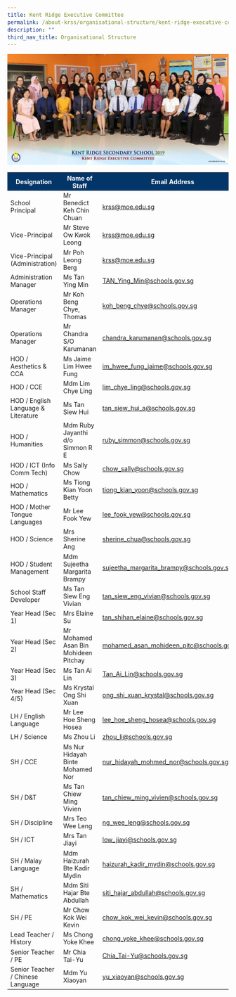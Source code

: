 ```yaml
---
title: Kent Ridge Executive Committee
permalink: /about-krss/organisational-structure/kent-ridge-executive-committee/
description: ""
third_nav_title: Organisational Structure
---
```

![Kent Ridge Executive Committee](/images/kent-ridge-executive-committee-2-1024x512.jpg)
<html>
<head>
<style>
table, th, td {
border-collapse: collapse;
}
</style>
</head>
	<tbody>
<table>
  <tr style="background-color:#033668">
    <th style="font-weight:bold; color:#ffffff;width: 100px;">Designation </th>
    <th style="font-weight:bold; color:#ffffff;width: 400px;">Name of Staff</th>
		<th style="font-weight:bold; color:#ffffff;width:300px;">Email Address</th>
  </tr>
  <tr>
    <td>School Principal</td>
    <td>Mr Benedict Keh Chin Chuan</td>
    <td><a href="mailto:krss@moe.edu.sg">krss@moe.edu.sg</a></td>
  </tr>
  <tr>
     <td>Vice-Principal</td>
     <td>Mr Steve Ow Kwok Leong</td>
     <td><a href="mailto:krss@moe.edu.sg">krss@moe.edu.sg</a></td>
  </tr>
  <tr>
     <td>Vice-Principal (Administration)</td>
     <td>Mr Poh Leong Berg</td>
     <td><a href="mailto:krss@moe.edu.sg">krss@moe.edu.sg</a></td>
  </tr>
  <tr>
     <td>Administration Manager</td>
     <td>Ms Tan Ying Min</td>
     <td><a href="mailto:krTAN_Ying_Min@schools.gov.sg">TAN_Ying_Min@schools.gov.sg</a></td>
  </tr>
  <tr>
    <td>Operations Manager</td>
     <td>Mr Koh Beng Chye, Thomas</td>
     <td><a href="mailto:koh_beng_chye@schools.gov.sg">koh_beng_chye@schools.gov.sg</a></td>
  </tr>
  <tr>
     <td>Operations Manager</td>
     <td>Mr Chandra S/O Karumanan</td>
     <td><a href="mailto:chandra_karumanan@schools.gov.sg">chandra_karumanan@schools.gov.sg</a></td>
  </tr>
  <tr>
     <td>HOD / Aesthetics &amp; CCA</td>
     <td>Ms Jaime Lim Hwee Fung</td>
     <td><a href="mailto:im_hwee_fung_jaime@schools.gov.sg">im_hwee_fung_jaime@schools.gov.sg</a></td>
  </tr>
  <tr>
     <td>HOD / CCE</td>
     <td>Mdm Lim Chye Ling</td>
     <td><a href="mailto:lim_chye_ling@schools.gov.sg">lim_chye_ling@schools.gov.sg</a></td>
  </tr>
  <tr>
     <td>HOD / English Language &amp; Literature</td>
     <td>Ms Tan Siew Hui</td>
     <td><a href="mailto:tan_siew_hui_a@schools.gov.sg">tan_siew_hui_a@schools.gov.sg</a></td>
  </tr>
  <tr>
     <td>HOD / Humanities</td>
     <td>Mdm Ruby Jayanthi d/o Simmon R E</td>
     <td><a href="mailto:ruby_simmon@schools.gov.sg">ruby_simmon@schools.gov.sg</a></td>
  </tr>
  <tr>
     <td>HOD / ICT (Info Comm Tech)</td>
     <td>Ms Sally Chow</td>
     <td><a href="mailto:chow_sally@schools.gov.sg">chow_sally@schools.gov.sg</a></td>
  </tr>
  <tr>
     <td>HOD / Mathematics</td>
     <td>Ms Tiong Kian Yoon Betty</td>
     <td><a href="mailto:tiong_kian_yoon@schools.gov.sg">tiong_kian_yoon@schools.gov.sg</a></td>
  </tr>
  <tr>
    <td>HOD / Mother Tongue Languages</td>
     <td>Mr Lee Fook Yew</td>
     <td><a href="mailto:lee_fook_yew@schools.gov.sg">lee_fook_yew@schools.gov.sg</a></td>
  </tr>
  <tr>
     <td>HOD / Science</td>
     <td>Mrs Sherine Ang</td>
     <td><a href="mailto:sherine_chua@schools.gov.sg">sherine_chua@schools.gov.sg</a></td>
  </tr>
  <tr>
     <td>HOD / Student Management</td>
     <td>Mdm Sujeetha Margarita Brampy</td>
     <td><a href="mailto:sujeetha_margarita_brampy@schools.gov.sg">sujeetha_margarita_brampy@schools.gov.sg</a></td>
  </tr>
  <tr>
     <td>School Staff Developer</td>
     <td>Ms Tan Siew Eng Vivian</td>
    <td><a href="mailto:tan_siew_eng_vivian@schools.gov.sg">tan_siew_eng_vivian@schools.gov.sg</a></td>
  </tr>
  <tr>
     <td>Year Head (Sec 1)</td>
     <td>Mrs Elaine Su</td>
     <td><a href="mailto:tan_shihan_elaine@schools.gov.sg">tan_shihan_elaine@schools.gov.sg</a></td>
  </tr>
  <tr>
    <td>Year Head (Sec 2)</td>
     <td>Mr Mohamed Asan Bin Mohideen Pitchay</td>
    <td class="tg-lm9i"><a href="mailto:mohamed_asan_mohideen_pitc@schools.gov.sg">mohamed_asan_mohideen_pitc@schools.gov.sg</a></td>
  </tr>
  <tr>
     <td>Year Head (Sec 3)</td>
    <td>Ms Tan Ai Lin</td>
     <td><a href="mailto:Tan_Ai_Lin@schools.gov.sg">Tan_Ai_Lin@schools.gov.sg</a></td>
  </tr>
  <tr>
     <td>Year Head (Sec 4/5)</td>
     <td>Ms Krystal Ong Shi Xuan</td>
     <td><a href="mailto:ong_shi_xuan_krystal@schools.gov.sg">ong_shi_xuan_krystal@schools.gov.sg</a></td>
  </tr>
  <tr>
     <td>LH / English Language</td>
     <td>Mr Lee Hoe Sheng Hosea</td>
     <td><a href="mailto:lee_hoe_sheng_hosea@schools.gov.sg">lee_hoe_sheng_hosea@schools.gov.sg</a></td>
  </tr>
  <tr>
     <td>LH / Science</td>
     <td>Ms Zhou Li</td>
     <td><a href="mailto:zhou_li@schools.gov.sg">zhou_li@schools.gov.sg</a></td>
  </tr>
  <tr>
     <td>SH / CCE</td>
     <td>Ms Nur Hidayah Binte Mohamed Nor</td>
    <td><a href="mailto:nur_hidayah_mohmed_nor@schools.gov.sg">nur_hidayah_mohmed_nor@schools.gov.sg</a></td>
  </tr>
  <tr>
     <td>SH / D&amp;T</td>
     <td>Ms Tan Chiew Ming Vivien</td>
     <td><a href="mailto:tan_chiew_ming_vivien@schools.gov.sg">tan_chiew_ming_vivien@schools.gov.sg</a></td>
  </tr>
  <tr>
     <td>SH / Discipline</td>
     <td>Mrs Teo Wee Leng</td>
     <td><a href="mailto:ng_wee_leng@schools.gov.sg">ng_wee_leng@schools.gov.sg</a></td>
  </tr>
  <tr>
     <td>SH / ICT</td>
     <td>Mrs Tan Jiayi</td>
     <td><a href="mailto:low_jiayi@schools.gov.sg">low_jiayi@schools.gov.sg</a></td>
  </tr>
  <tr>
     <td>SH / Malay Language</td>
     <td>Mdm Haizurah Bte Kadir Mydin</td>
     <td><a href="mailto:haizurah_kadir_mydin@schools.gov.sg">haizurah_kadir_mydin@schools.gov.sg</a></td>
  </tr>
  <tr>
     <td>SH / Mathematics</td>
     <td>Mdm Siti Hajar Bte Abdullah</td>
     <td><a href="mailto:siti_hajar_abdullah@schools.gov.sg">siti_hajar_abdullah@schools.gov.sg</a></td>
  </tr>
  <tr>
     <td>SH / PE</td>
     <td>Mr Chow Kok Wei Kevin</td>
     <td><a href="mailto:chow_kok_wei_kevin@schools.gov.sg">chow_kok_wei_kevin@schools.gov.sg</a></td>
  </tr>
  <tr>
     <td>Lead Teacher / History</td>
     <td>Ms Chong Yoke Khee</td>
     <td><a href="mailto:hidachong_yoke_khee@schools.gov.sg">chong_yoke_khee@schools.gov.sg</a></td>
  </tr>
  <tr>
    <td>Senior Teacher / PE</td>
     <td>Mr Chia Tai-Yu</td>
     <td><a href="mailto:Chia_Tai-Yu@schools.gov.sg">Chia_Tai-Yu@schools.gov.sg</a></td>
  </tr>
  <tr>
     <td>Senior Teacher / Chinese Language</td>
     <td>Mdm Yu Xiaoyan</td>
     <td><a href="mailto:yu_xiaoyan@schools.gov.sg">yu_xiaoyan@schools.gov.sg</a></td>
  </tr>
</tbody>
</table>